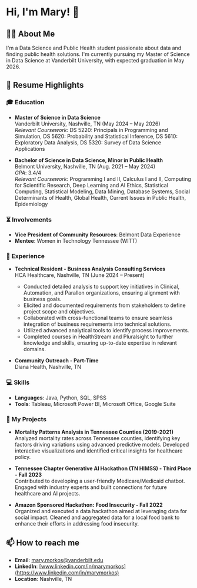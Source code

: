 # Hi, I'm Mary! 👋

## 👨‍💻 About Me
I'm a Data Science and Public Health student passionate about data and finding public health solutions. I'm currently pursuing my Master of Science in Data Science at Vanderbilt University, with expected graduation in May 2026.

## 📄 Resume Highlights

### 🎓 Education
- **Master of Science in Data Science**  
  Vanderbilt University, Nashville, TN (May 2024 – May 2026)  
  *Relevant Coursework*: DS 5220: Principals in Programming and Simulation, DS 5620: Probability and Statistical Inference, DS 5610: Exploratory Data Analysis, DS 5320: Survey of Data Science Applications

- **Bachelor of Science in Data Science, Minor in Public Health**  
  Belmont University, Nashville, TN (Aug. 2021 – May 2024)  
  *GPA*: 3.4/4  
  *Relevant Coursework*: Programming I and II, Calculus I and II, Computing for Scientific Research, Deep Learning and AI Ethics, Statistical Computing, Statistical Modeling, Data Mining, Database Systems, Social Determinants of Health, Global Health, Current Issues in Public Health, Epidemiology

### ⏳ Involvements
- **Vice President of Community Resources**: Belmont Data Experience
- **Mentee**: Women in Technology Tennessee (WITT)

### 💼 Experience
- **Technical Resident - Business Analysis Consulting Services**  
  HCA Healthcare, Nashville, TN (June 2024 – Present)  
  - Conducted detailed analysis to support key initiatives in Clinical, Automation, and Parallon organizations, ensuring alignment with business goals.
  - Elicited and documented requirements from stakeholders to define project scope and objectives.
  - Collaborated with cross-functional teams to ensure seamless integration of business requirements into technical solutions.
  - Utilized advanced analytical tools to identify process improvements.
  - Completed courses in HealthStream and Pluralsight to further knowledge and skills, ensuring up-to-date expertise in relevant domains.

- **Community Outreach - Part-Time**  
  Diana Health, Nashville, TN

### 💻 Skills
- **Languages**: Java, Python, SQL, SPSS
- **Tools**: Tableau, Microsoft Power BI, Microsoft Office, Google Suite

### 🚀 My Projects
- **Mortality Patterns Analysis in Tennessee Counties (2019-2021)**  
  Analyzed mortality rates across Tennessee counties, identifying key factors driving variations using advanced predictive models. Developed interactive visualizations and identified critical insights for healthcare policy.

- **Tennessee Chapter Generative AI Hackathon (TN HIMSS) - Third Place - Fall 2023**  
  Contributed to developing a user-friendly Medicare/Medicaid chatbot. Engaged with industry experts and built connections for future healthcare and AI projects.

- **Amazon Sponsored Hackathon: Food Insecurity - Fall 2022**  
  Organized and executed a data hackathon aimed at leveraging data for social impact. Cleaned and aggregated data for a local food bank to enhance their efforts in addressing food insecurity.

## 📫 How to reach me
- **Email**: [mary.morkos@vanderbilt.edu](mailto:mary.morkos@vanderbilt.edu)
- **LinkedIn**: [www.linkedin.com/in/marymorkos](https://www.linkedin.com/in/marymorkos)
- **Location**: Nashville, TN
